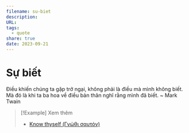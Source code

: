 ```yaml
---
filename: su-biet
description: 
URL: 
tags:
  - quote
share: true
date: 2023-09-21
---
```


# Sự biết
Điều khiến chúng ta gặp trở ngại, không phải là điều mà mình không biết. Mà đó là khi ta ba hoa về điều bản thân nghĩ rằng mình đã biết. ~ Mark Twain



> [!Example] Xem thêm
> - [Know thyself (Γνώθι σαυτόν)](./know-thyself.md)